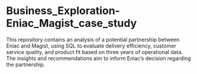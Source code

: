 # Business_Exploration-Eniac_Magist_case_study
This repository contains an analysis of a potential partnership between Eniac and Magist, using SQL to evaluate delivery efficiency, customer service quality, and product fit based on three years of operational data. The insights and recommendations aim to inform Eniac’s decision regarding the partnership.
